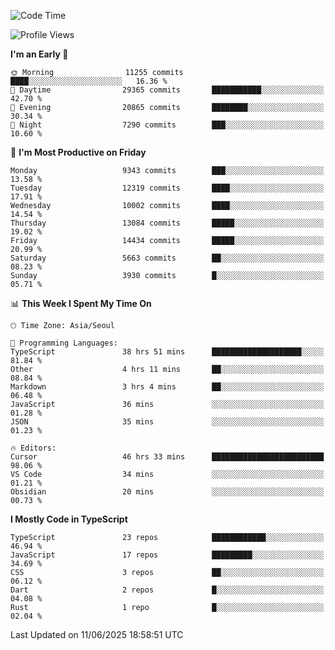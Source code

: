 <!--START_SECTION:waka-->
![Code Time](http://img.shields.io/badge/Code%20Time-7%2C849%20hrs%2052%20mins-blue)

![Profile Views](http://img.shields.io/badge/Profile%20Views-12-blue)

**I'm an Early 🐤** 

```text
🌞 Morning                11255 commits       ████░░░░░░░░░░░░░░░░░░░░░   16.36 % 
🌆 Daytime                29365 commits       ███████████░░░░░░░░░░░░░░   42.70 % 
🌃 Evening                20865 commits       ████████░░░░░░░░░░░░░░░░░   30.34 % 
🌙 Night                  7290 commits        ███░░░░░░░░░░░░░░░░░░░░░░   10.60 % 
```
📅 **I'm Most Productive on Friday** 

```text
Monday                   9343 commits        ███░░░░░░░░░░░░░░░░░░░░░░   13.58 % 
Tuesday                  12319 commits       ████░░░░░░░░░░░░░░░░░░░░░   17.91 % 
Wednesday                10002 commits       ████░░░░░░░░░░░░░░░░░░░░░   14.54 % 
Thursday                 13084 commits       █████░░░░░░░░░░░░░░░░░░░░   19.02 % 
Friday                   14434 commits       █████░░░░░░░░░░░░░░░░░░░░   20.99 % 
Saturday                 5663 commits        ██░░░░░░░░░░░░░░░░░░░░░░░   08.23 % 
Sunday                   3930 commits        █░░░░░░░░░░░░░░░░░░░░░░░░   05.71 % 
```


📊 **This Week I Spent My Time On** 

```text
🕑︎ Time Zone: Asia/Seoul

💬 Programming Languages: 
TypeScript               38 hrs 51 mins      ████████████████████░░░░░   81.84 % 
Other                    4 hrs 11 mins       ██░░░░░░░░░░░░░░░░░░░░░░░   08.84 % 
Markdown                 3 hrs 4 mins        ██░░░░░░░░░░░░░░░░░░░░░░░   06.48 % 
JavaScript               36 mins             ░░░░░░░░░░░░░░░░░░░░░░░░░   01.28 % 
JSON                     35 mins             ░░░░░░░░░░░░░░░░░░░░░░░░░   01.23 % 

🔥 Editors: 
Cursor                   46 hrs 33 mins      █████████████████████████   98.06 % 
VS Code                  34 mins             ░░░░░░░░░░░░░░░░░░░░░░░░░   01.21 % 
Obsidian                 20 mins             ░░░░░░░░░░░░░░░░░░░░░░░░░   00.73 % 
```

**I Mostly Code in TypeScript** 

```text
TypeScript               23 repos            ████████████░░░░░░░░░░░░░   46.94 % 
JavaScript               17 repos            █████████░░░░░░░░░░░░░░░░   34.69 % 
CSS                      3 repos             ██░░░░░░░░░░░░░░░░░░░░░░░   06.12 % 
Dart                     2 repos             █░░░░░░░░░░░░░░░░░░░░░░░░   04.08 % 
Rust                     1 repo              █░░░░░░░░░░░░░░░░░░░░░░░░   02.04 % 
```




 Last Updated on 11/06/2025 18:58:51 UTC
<!--END_SECTION:waka-->
